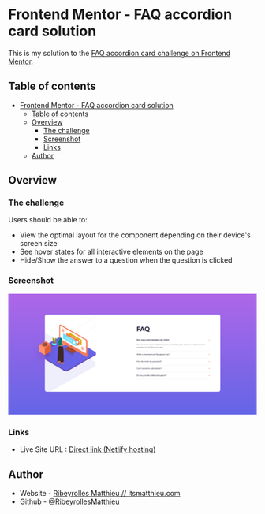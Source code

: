 # Frontend Mentor - FAQ accordion card solution

This is my solution to the [FAQ accordion card challenge on Frontend Mentor](https://www.frontendmentor.io/challenges/faq-accordion-card-XlyjD0Oam).

## Table of contents

- [Frontend Mentor - FAQ accordion card solution](#frontend-mentor---faq-accordion-card-solution)
  - [Table of contents](#table-of-contents)
  - [Overview](#overview)
    - [The challenge](#the-challenge)
    - [Screenshot](#screenshot)
    - [Links](#links)
  - [Author](#author)

## Overview

### The challenge

Users should be able to:

- View the optimal layout for the component depending on their device's screen size
- See hover states for all interactive elements on the page
- Hide/Show the answer to a question when the question is clicked

### Screenshot

![](./images/screenshot-desktop.png)

### Links

- Live Site URL : [Direct link (Netlify hosting)](https://faq-accordion-challenge.netlify.app/)
## Author

- Website - [Ribeyrolles Matthieu // itsmatthieu.com](https://itsmatthieu.com)
- Github - [@RibeyrollesMatthieu](https://github.com/RibeyrollesMatthieu)